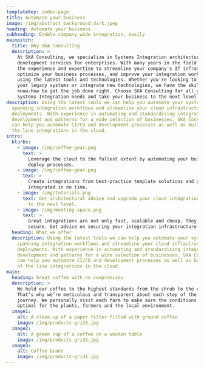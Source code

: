 ```yaml
---
templateKey: index-page
title: Automate your business
image: /img/abstract_background_dark.jpeg
heading: Automate your business
subheading: Enable company wide integration, easily
mainpitch:
  title: Why SKA Consulting
  description: >
    At SKA Consulting, we specialize in Systems Integration architecture and
    development services for enterprises. With many years in the field we have
    the experience and expertise to streamline your company's IT infrastructure,
    optimize your business processes, and improve your integration workflows
    using the latest tools and technologies. Whether you're looking to modernize
    your legacy systems or integrate new technologies, we have the skills and
    know-how to get the job done right. Choose SKA Consulting for all your
    Systems Integration needs and take your business to the next level.
description: Using the latest tools we can help you automate your systems
  spanning integration workflows and streamline your cloud infrastructure
  deployments. With experience in automating and standardising integration
  development and patterns for a wide selection of businesses, SKA Consulting
  can help you automate CI/CD and development processes as well as build top of
  the line integrations in the cloud.
intro:
  blurbs:
    - image: /img/coffee-gear.png
      text: >
        Leverage the cloud to the fullest extent by automating your build and
        deploy processes.
    - image: /img/coffee-gear.png
      text: >
        Create integrations from best-practice template solutions and get
        integrated in no time.
    - image: /img/tutorials.png
      text: Get architectural advice and upgrade your cloud integration infrastructure
        to the next level.
    - image: /img/meeting-space.png
      text: >
        Great integrations are not only fast, scalable and cheap. They are also
        secure. Get advice on securing your integration infrastructure.
  heading: What we offer
  description: Using the latest tools we can help you automate your systems
    spanning integration workflows and streamline your cloud infrastructure
    deployments. With experience in automating and standardising integration
    development and patterns for a wide selection of businesses, SKA Consulting
    can help you automate CI/CD and development processes as well as build top
    of the line integrations in the cloud.
main:
  heading: Great coffee with no compromises
  description: >
    We hold our coffee to the highest standards from the shrub to the cup.
    That’s why we’re meticulous and transparent about each step of the coffee’s
    journey. We personally visit each farm to make sure the conditions are
    optimal for the plants, farmers and the local environment.
  image1:
    alt: A close-up of a paper filter filled with ground coffee
    image: /img/products-grid3.jpg
  image2:
    alt: A green cup of a coffee on a wooden table
    image: /img/products-grid2.jpg
  image3:
    alt: Coffee beans
    image: /img/products-grid1.jpg
---
```

